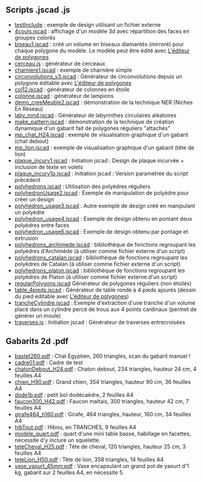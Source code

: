 ## Scripts .jscad .js
* [testInclude](https://github.com/gilboonet/designs/tree/master/testInclude) : exemple de design utilisant un fichier externe
* [4couls.jscad](https://openjscad.org/#https://raw.githubusercontent.com/gilboonet/designs/master/4couls.jscad) : affichage d'un modèle 3d avec répartition des faces en groupes colorés
* [biseau1.jscad](https://openjscad.org/#https://raw.githubusercontent.com/gilboonet/designs/master/biseau1.jscad) : créé un volume en biseaux diamantés (mirroré) pour chaque polygone du modèle. Le modèle peut être édité avec [L'éditeur de polygones](http://gilboo.carton.free.fr/OPSPED/)
* [cerceau.js](https://openjscad.org/#https://raw.githubusercontent.com/gilboonet/designs/master/cerceau.js) : générateur de cerceaux
* [charniere1.jscad](https://openjscad.org/#https://raw.githubusercontent.com/gilboonet/designs/master/charniere1.jscad) : exemple de charnière simple
* [circonvolutions_v3.jscad](https://openjscad.org/#https://raw.githubusercontent.com/gilboonet/designs/master/circonvolutions_v3.jscad) : Générateur de circonvolutions depuis un polygone éditable avec [L'éditeur de polygones](http://gilboo.carton.free.fr/OPSPED/)
* [col12.jscad](https://openjscad.org/#https://raw.githubusercontent.com/gilboonet/designs/master/col12.jscad) : générateur de colonnes en étoile
* [colonne.jscad](https://openjscad.org/#https://raw.githubusercontent.com/gilboonet/designs/master/colonne.jscad) : générateur de lampions
* [demo_creeMeuble2.jscad](https://openjscad.org/#https://raw.githubusercontent.com/gilboonet/designs/master/demo_creeMeuble2.jscad) : démonstration de la technique NER (Niches En Réseau)
* [laby_rond.jscad](https://openjscad.org/#https://raw.githubusercontent.com/gilboonet/designs/master/laby_rond.jscad) : Générateur de labyrinthes circulaires aléatoires
* [make_pattern.jscad](https://openjscad.org/#https://raw.githubusercontent.com/gilboonet/designs/master/make_pattern.jscad) : démonstration de la technique de création dynamique d'un gabarit fait de polygones réguliers "attachés"
* [mp_chat_H24.jscad](https://openjscad.org/#https://raw.githubusercontent.com/gilboonet/designs/master/mp_chat_H24.jscad) : exemple de visualisation graphique d'un gabarit (chat debout)
* [mp_lion.jscad](https://openjscad.org/#https://raw.githubusercontent.com/gilboonet/designs/master/mp_lion.jscad) : exemple de visualisation graphique d'un gabarit (tête de lion)
* [plaque_incurv1.jscad](https://openjscad.org/#https://raw.githubusercontent.com/gilboonet/designs/master/plaque_incurv1.jscad) : Initiation jscad : Design de plaque incurvée + inclusion de texte en volets
* [plaque_incurv1p.jscad](https://openjscad.org/#https://raw.githubusercontent.com/gilboonet/designs/master/plaque_incurv1p.jscad) : Initiation jscad : Version paramétrée du script précédent
* [polyhedrons.jscad](https://openjscad.org/#https://raw.githubusercontent.com/gilboonet/designs/master/polyhedrons.jscad) : Utilisation des polyèdres réguliers
* [polyhedronUsage2.jscad](https://openjscad.org/#https://raw.githubusercontent.com/gilboonet/designs/master/polyhedronUsage2.jscad) : Exemple de manipulation de polyèdre pour créer un design
* [polyhedron_usage3.jscad](https://openjscad.org/#https://raw.githubusercontent.com/gilboonet/designs/master/polyhedron_usage3.jscad) : Autre exemple de design créé en manipulant un polyèdre
* [polyhedron_usage4.jscad](https://openjscad.org/#https://raw.githubusercontent.com/gilboonet/designs/master/polyhedron_usage4.jscad) : Exemple de design obtenu en pontant deux polyèdres entre faces
* [polyhedron_usage6.jscad](https://openjscad.org/#https://raw.githubusercontent.com/gilboonet/designs/master/polyhedron_usage6.jscad) : Exemple de design obtenu par pontage et extrusion
* [polyhedrons_archimede.jscad](https://github.com/gilboonet/designs/blob/master/polyhedrons_archimede.jscad) : bibliothèque de fonctions regroupant les polyèdres d'Archimède (à utiliser comme fichier externe d'un script)
* [polyhedrons_catalan.jscad](https://github.com/gilboonet/designs/blob/master/polyhedrons_catalan.jscad) : bibliothèque de fonctions regroupant les polyèdres de Catalan (à utiliser comme fichier externe d'un script)
* [polyhedrons_platon.jscad](https://github.com/gilboonet/designs/blob/master/polyhedrons_platon.jscad) : bibliothèque de fonctions regroupant les polyèdres de Platon (à utiliser comme fichier externe d'un script)
* [regularPolygons.jscad](https://openjscad.org/#https://raw.githubusercontent.com/gilboonet/designs/master/regularPolygons.jscad) Générateur de polygones réguliers (non étoilés)
* [table_4pieds.jscad](https://openjscad.org/#https://raw.githubusercontent.com/gilboonet/designs/master/table_4pieds.jscad) : Générateur de table ronde à 4 pieds ajourés (dessin du pied éditable avec [L'éditeur de polygones](http://gilboo.carton.free.fr/OPSPED/))
* [trancheCylindre.jscad](https://openjscad.org/#https://raw.githubusercontent.com/gilboonet/designs/master/trancheCylindre.jscad) : Exemple d'extraction d'une tranche d'un volume placé dans un cylindre percé de trous aux 4 points cardinaux (permet de générer un moule)
* [traverses.js](https://openjscad.org/#https://raw.githubusercontent.com/gilboonet/designs/master/traverses.js) : Initiation jscad : Générateur de traverses entrecroisées

## Gabarits 2d .pdf
* [bastet260.pdf](https://github.com/gilboonet/designs/blob/master/bastet260.pdf) : Chat Egyptien, 260 triangles, scan du gabarit manuel !
* [cadre01.pdf](https://github.com/gilboonet/designs/blob/master/cadre01.pdf) : Cadre de test
* [chatonDebout_H24.pdf](https://github.com/gilboonet/designs/blob/master/chatonDebout_H24.pdf) : Chaton debout, 234 triangles, hauteur 24 cm, 4 feuilles A4
* [chien_H90.pdf](https://github.com/gilboonet/designs/blob/master/chien_H90.pdf) : Grand chien, 354 triangles, hauteur 90 cm, 36 feuilles A4
* [dode1b.pdf](https://github.com/gilboonet/designs/blob/master/dode1b.pdf) : petit bol dodécaèdre, 2 feuilles A4
* [faucon300_H42.pdf](https://github.com/gilboonet/designs/blob/master/faucon300_H42.pdf) : Faucon maltais, 300 triangles, hauteur 42 cm, 7 feuilles A4
* [girafe464_h160.pdf](https://github.com/gilboonet/designs/blob/master/girafe464_h160.pdf) : Girafe, 464 triangles, hauteur, 160 cm, 34 feuilles A4
* [hibTout.pdf](https://github.com/gilboonet/designs/blob/master/hibTout.pdf) : Hibou, en TRANCHES, 9 feuilles A4
* [modele_quart.pdf](https://github.com/gilboonet/designs/blob/master/modele_quart.pdf) : quart d'une mini table basse, habillage en facettes, nécessite d'y inclure un squelette.
* [teteCheval_H25.pdf](https://github.com/gilboonet/designs/blob/master/teteCheval_H25.pdf) : Tête de cheval, 120 triangles, hauteur 25 cm, 3 feuilles A4
* [teteLion_H50.pdf](https://github.com/gilboonet/designs/blob/master/teteLion_H50.pdf) : Tête de lion, 358 triangles, 14 feuilles A4
* [vase_yaourt_45mm.pdf](https://github.com/gilboonet/designs/blob/master/vase_yaourt_45mm.pdf) : Vase encapsulant un grand pot de yaourt d'1 kg, gabarit sur 2 feuilles A4, en nécessite 5.
